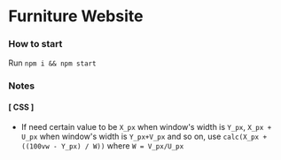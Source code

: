 # Furniture Website

### How to start
Run ```npm i && npm start```

### Notes

#### [ CSS ]

* If need certain value to be ```X_px``` when window's width is ```Y_px```, ```X_px + U_px``` when window's width is ```Y_px+V_px``` and so on, use ```calc(X_px + ((100vw - Y_px) / W))``` where ```W = V_px/U_px```